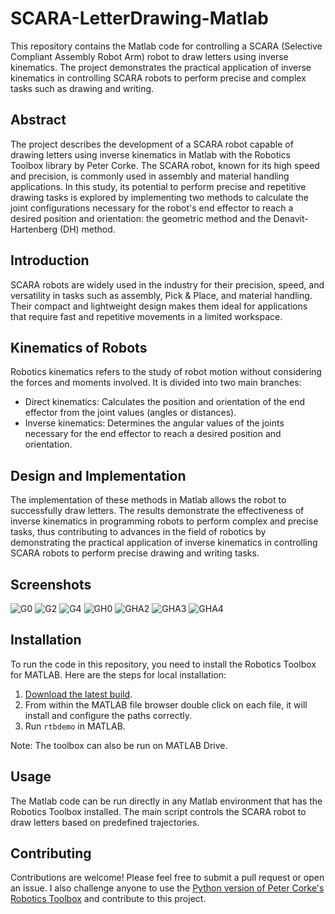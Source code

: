 # SCARA-LetterDrawing-Matlab

This repository contains the Matlab code for controlling a SCARA (Selective Compliant Assembly Robot Arm) robot to draw letters using inverse kinematics. The project demonstrates the practical application of inverse kinematics in controlling SCARA robots to perform precise and complex tasks such as drawing and writing.

## Abstract

The project describes the development of a SCARA robot capable of drawing letters using inverse kinematics in Matlab with the Robotics Toolbox library by Peter Corke. The SCARA robot, known for its high speed and precision, is commonly used in assembly and material handling applications. In this study, its potential to perform precise and repetitive drawing tasks is explored by implementing two methods to calculate the joint configurations necessary for the robot's end effector to reach a desired position and orientation: the geometric method and the Denavit-Hartenberg (DH) method.

## Introduction

SCARA robots are widely used in the industry for their precision, speed, and versatility in tasks such as assembly, Pick & Place, and material handling. Their compact and lightweight design makes them ideal for applications that require fast and repetitive movements in a limited workspace.

## Kinematics of Robots

Robotics kinematics refers to the study of robot motion without considering the forces and moments involved. It is divided into two main branches:

- Direct kinematics: Calculates the position and orientation of the end effector from the joint values (angles or distances).
- Inverse kinematics: Determines the angular values of the joints necessary for the end effector to reach a desired position and orientation.

## Design and Implementation

The implementation of these methods in Matlab allows the robot to successfully draw letters. The results demonstrate the effectiveness of inverse kinematics in programming robots to perform complex and precise tasks, thus contributing to advances in the field of robotics by demonstrating the practical application of inverse kinematics in controlling SCARA robots to perform precise drawing and writing tasks.

## Screenshots

![G0](https://github.com/gabrielhuav/SCARA-LetterDrawing-Matlab/assets/71236850/7f5518e4-e88c-4373-b6a1-aae1b6b4862b)
![G2](https://github.com/gabrielhuav/SCARA-LetterDrawing-Matlab/assets/71236850/83decd12-6b88-411a-a3d9-62c45c181d86)
![G4](https://github.com/gabrielhuav/SCARA-LetterDrawing-Matlab/assets/71236850/8bfefb67-cc78-4a40-b590-e0205d0503f7)
![GH0](https://github.com/gabrielhuav/SCARA-LetterDrawing-Matlab/assets/71236850/ee68d78a-9030-42f5-bd0d-ab81636019df)
![GHA2](https://github.com/gabrielhuav/SCARA-LetterDrawing-Matlab/assets/71236850/e77926fb-2dfe-4dea-b4bc-dce882d5e2d8)
![GHA3](https://github.com/gabrielhuav/SCARA-LetterDrawing-Matlab/assets/71236850/c87936a0-3f22-4771-b036-c1d537dab44a)
![GHA4](https://github.com/gabrielhuav/SCARA-LetterDrawing-Matlab/assets/71236850/72dbe9cf-5120-4d45-9ab1-82aeb94194d1)


## Installation

To run the code in this repository, you need to install the Robotics Toolbox for MATLAB. Here are the steps for local installation:

1. [Download the latest build](https://petercorke.com/toolboxes/robotics-toolbox/).
2. From within the MATLAB file browser double click on each file, it will install and configure the paths correctly.
3. Run `rtbdemo` in MATLAB.

Note: The toolbox can also be run on MATLAB Drive.

## Usage

The Matlab code can be run directly in any Matlab environment that has the Robotics Toolbox installed. The main script controls the SCARA robot to draw letters based on predefined trajectories.

## Contributing

Contributions are welcome! Please feel free to submit a pull request or open an issue. I also challenge anyone to use the [Python version of Peter Corke's Robotics Toolbox](https://petercorke.com/toolboxes/robotics-toolbox/) and contribute to this project.
